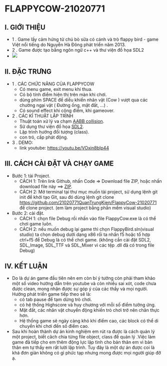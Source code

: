 # FLAPPYCOW-21020771
## I. GIỚI THIỆU
  - 1 . Game lấy cảm hứng từ chú bò sữa có cánh và trò flappy bird - game Việt nổi tiếng do Nguyễn Hà Đông phát triển năm 2013.
  - 2 . Game được tạo bằng ngôn ngữ c++ và thư viện đồ họa SDL2
  - <img src="https://i.imgur.com/N86Z9BC.png">
## II. ĐẶC TRƯNG 
  - 1 . CÁC CHỨC NĂNG CỦA FLAPPYCOW
    - Có menu game, exit menu khi thua.
    - Có bộ tính điểm hiện thị trên màn khi chơi.
    - dùng phím SPACE để diều khiển nhân vật (Cow ) vượt qua các chường ngại vật ( Đường ống, mặt đất, ...) .
    - Có sound effect khi cộng điểm, khi gameover.
  - 2 . CÁC KĨ THUẬT LẬP TRÌNH
    - Thuật toán xử lý va chạm [AABB collision](https://tutorialedge.net/gamedev/aabb-collision-detection-tutorial/).
    - Sử dụng thư viện đồ họa [SDL2](https://www.libsdl.org/).
    - Lập trình hướng đối tượng (class).
    - con trỏ, cấp phát động.
  - 3 . DEMO:
    - link youtube: https://youtu.be/VOxin8bIp44
## III. CÁCH CÀI ĐẶT VÀ CHẠY GAME
  - Bước 1: tải Project.
    - CÁCH 1: Trên link Github, nhấn Code => Download file ZIP, hoặc nhấn download file này ==> [ZIP](https://github.com/21020771QuanTrungKien/FlappyCow-21020771/archive/refs/heads/master.zip).
    - CÁCH 2: Mở terminal tại thư mục muốn tải project, sử dụng lệnh git init để khởi tạo Git, sau đó dùng lệnh git clone https://github.com/21020771QuanTrungKien/FlappyCow-21020771 để clone project. (em làm project bằng phần mềm visual studio)
  - Bước 2: cài đặt.
    - CÁCH 1: chọn file Debug rồi nhấn vào file FlappyCow.exe là có thể chơi game luôn.
    - CÁCH 2: nếu muốn debug lại game thì chọn FlappyBird.sln(visual studio) ta chọn debug dưới dạng x86 rồi ta nhấn f5 hoặc tổ hợp ctrl+f5 để Debug là có thể chơi game. (không cần cài đặt SDL2, SDL_Image, SDL_TTF và SDL_Mixer vì các tệp .dll đã có trong file Debug)
## IV. KẾT LUẬN
  - Do là dự án game đầu tiên nên em còn bí ý tưởng còn phải tham khảo một số video hướng dẫn trên youtube và còn nhiều sai xót, code chưa được clean, mong nhận được sự góp ý của các thầy và mọi người. Hướng phát triển game tiếp theo sẽ là:
      - có tab pause để tạm dừng trò chơi.
      - có hệ thống Highscore và huy chương với mỗi số điểm tưởng ứng.
      - Mặt đất, các nhân vật chuyển động khiến trò chơi trở nên chân thực hơn.
      - Hệ thống game sẽ ngày càng khó khi điểm cao, các block có thể di chuyển khi chơi đến số điểm cao.
  - Sau khi hoàn thành dự án kinh nghiệm em rút ra được là cách quản lý một project, biết câch chia từng file object, class để quản lý .Việc làm game đã tiếp cho em thêm động lực lập tình cho bản thân em vì bản thân em tự thấy em rất lười lập trình. Tuy đây là một dự án được coi là khá đơn giản không có gì phức tạp nhưng mong được mọi người giúp đỡ ạ.
  
